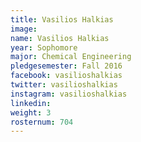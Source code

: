 ```yaml
---
title: Vasilios Halkias
image: 
name: Vasilios Halkias
year: Sophomore
major: Chemical Engineering
pledgesemester: Fall 2016
facebook: vasilioshalkias
twitter: vasilioshalkias
instagram: vasilioshalkias
linkedin: 
weight: 3
rosternum: 704
---
```

